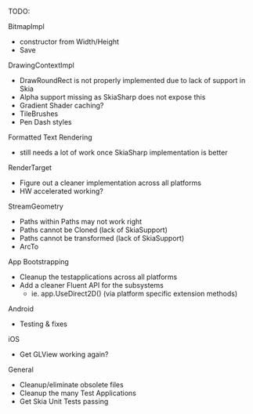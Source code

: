 ﻿TODO:

BitmapImpl 
- constructor from Width/Height
- Save

DrawingContextImpl
- DrawRoundRect is not properly implemented due to lack of support in Skia
- Alpha support missing as SkiaSharp does not expose this
- Gradient Shader caching?
- TileBrushes
- Pen Dash styles

Formatted Text Rendering 
- still needs a lot of work once SkiaSharp implementation is better

RenderTarget
- Figure out a cleaner implementation across all platforms
- HW accelerated working?

StreamGeometry
- Paths within Paths may not work right
- Paths cannot be Cloned (lack of SkiaSupport)
- Paths cannot be transformed (lack of SkiaSupport)
- ArcTo

App Bootstrapping
- Cleanup the testapplications across all platforms
- Add a cleaner Fluent API for the subsystems
	- ie.    app.UseDirect2D()    (via platform specific extension methods)

Android
- Testing & fixes

iOS
- Get GLView working again?


General
- Cleanup/eliminate obsolete files
- Cleanup the many Test Applications
- Get Skia Unit Tests passing